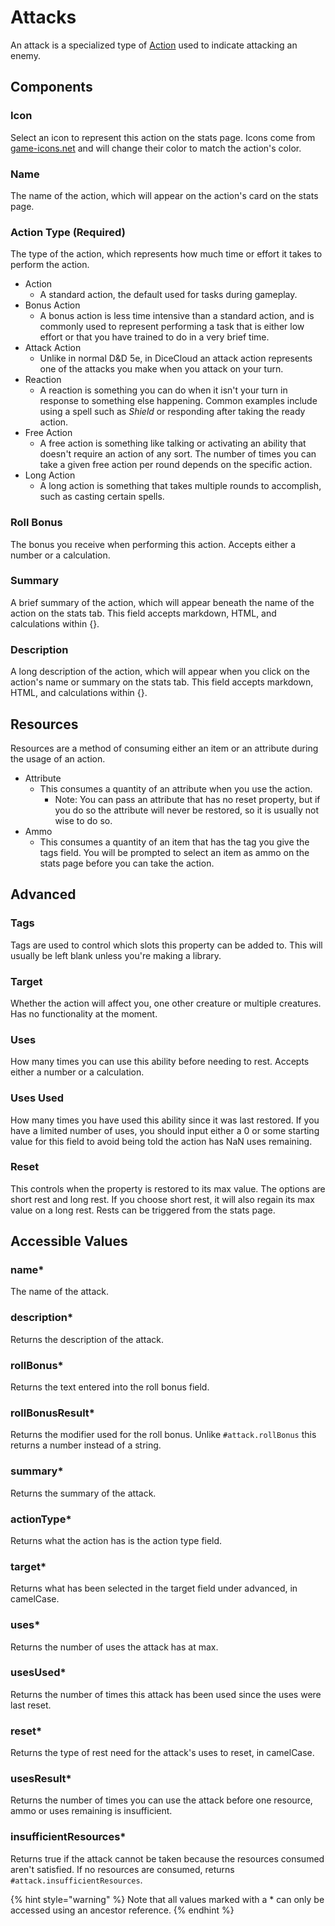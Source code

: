# Attacks

An attack is a specialized type of [Action](action.md) used to indicate attacking an enemy.

## Components

### Icon

Select an icon to represent this action on the stats page. Icons come from [game-icons.net](https://game-icons.net) and will change their color to match the action's color.

### Name

The name of the action, which will appear on the action's card on the stats page.

### Action Type \(Required\)

The type of the action, which represents how much time or effort it takes to perform the action.

* Action
  * A standard action, the default used for tasks during gameplay.
* Bonus Action
  * A bonus action is less time intensive than a standard action, and is commonly used to represent performing a task that is either low effort or that you have trained to do in a very brief time.
* Attack Action
  * Unlike in normal D&D 5e, in DiceCloud an attack action represents one of the attacks you make when you attack on your turn.
* Reaction
  * A reaction is something you can do when it isn't your turn in response to something else happening. Common examples include using a spell such as _Shield_ or responding after taking the ready action.
* Free Action
  * A free action is something like talking or activating an ability that doesn't require an action of any sort. The number of times you can take a given free action per round depends on the specific action.
* Long Action
  * A long action is something that takes multiple rounds to accomplish, such as casting certain spells.

### Roll Bonus

The bonus you receive when performing this action. Accepts either a number or a calculation.

### Summary

A brief summary of the action, which will appear beneath the name of the action on the stats tab. This field accepts markdown, HTML, and calculations within {}.

### Description

A long description of the action, which will appear when you click on the action's name or summary on the stats tab. This field accepts markdown, HTML, and calculations within {}.

## Resources

Resources are a method of consuming either an item or an attribute during the usage of an action.

* Attribute
  * This consumes a quantity of an attribute when you use the action.
    * Note: You can pass an attribute that has no reset property, but if you do so the attribute will never be restored, so it is usually not wise to do so.
* Ammo
  * This consumes a quantity of an item that has the tag you give the tags field. You will be prompted to select an item as ammo on the stats page before you can take the action.

## Advanced

### Tags

Tags are used to control which slots this property can be added to. This will usually be left blank unless you're making a library.

### Target

Whether the action will affect you, one other creature or multiple creatures. Has no functionality at the moment.

### Uses

How many times you can use this ability before needing to rest. Accepts either a number or a calculation.

### Uses Used

How many times you have used this ability since it was last restored. If you have a limited number of uses, you should input either a 0 or some starting value for this field to avoid being told the action has NaN uses remaining.

### Reset

This controls when the property is restored to its max value. The options are short rest and long rest. If you choose short rest, it will also regain its max value on a long rest. Rests can be triggered from the stats page.

## Accessible Values

### name\*

The name of the attack.

### description\*

Returns the description of the attack.

### rollBonus\*

Returns the text entered into the roll bonus field.

### rollBonusResult\*

Returns the modifier used for the roll bonus. Unlike `#attack.rollBonus` this returns a number instead of a string.

### summary\*

Returns the summary of the attack.

### actionType\*

Returns what the action has is the action type field.

### target\*

Returns what has been selected in the target field under advanced, in camelCase.

### uses\*

Returns the number of uses the attack has at max.

### usesUsed\*

Returns the number of times this attack has been used since the uses were last reset.

### reset\*

Returns the type of rest need for the attack's uses to reset, in camelCase.

### usesResult\*

Returns the number of times you can use the attack before one resource, ammo or uses remaining is insufficient.

### insufficientResources\*

Returns true if the attack cannot be taken because the resources consumed aren't satisfied. If no resources are consumed, returns `#attack.insufficientResources`.

{% hint style="warning" %}
Note that all values marked with a \* can only be accessed using an ancestor reference.
{% endhint %}

